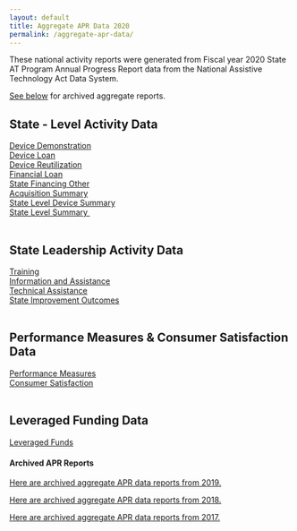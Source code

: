 ```yaml
---
layout: default
title: Aggregate APR Data 2020
permalink: /aggregate-apr-data/
---
```

<div class="container">
  <div class="row">

 <div class="col-12">

<p>These national activity reports were generated from Fiscal year 2020 State AT Program Annual Progress Report data from the National Assistive Technology Act Data System.</p>
<p><a href="#to2019">See below</a> for archived aggregate reports.</p>
<h2>State - Level Activity Data</h2>
<div><a href="/assets/aggr_reports20/Device Demo.html">Device Demonstration</a></div>
<div><a href="/assets/aggr_reports20/Device%20Loan.html">Device Loan</a></div>
<div><a href="/assets/aggr_reports20/Device%20Reutilization.html">Device Reutilization</a></div>
<div><a href="/assets/aggr_reports20/Financial%20Loan.html">Financial Loan</a></div>
<div><a href="/assets/aggr_reports20/State%20Financing%20Other.html">State Financing Other</a></div>
<div><a href="/assets/aggr_reports20/Acquisition%20Summary.html">Acquisition Summary</a></div>
<div><a href="/assets/aggr_reports20/State%20Level%20Device%20Summary.html">State Level Device Summary</a></div>
<div><a href="/assets/aggr_reports20/State%20Level%20Summary.html">State Level Summary&nbsp;</a></div>
<br>
<h2>State Leadership Activity Data</h2>
<div><a href="/assets/aggr_reports20/Training.html">Training</a></div>
<div><a href="/assets/aggr_reports20/Information%20&amp;%20Assistance.html">Information and Assistance</a></div>
<div><a href="/assets/aggr_reports20/Technical%20Assistance.html">Technical Assistance</a></div>
<div><a href="/assets/aggr_reports20/State%20Improvements.html">State Improvement Outcomes</a></div>
<br>
<h2>Performance Measures &amp; Consumer Satisfaction Data</h2>
<div><a href="/assets/aggr_reports20/Performance%20Measures.html">Performance Measures</a></div>
<div><a href="/assets/aggr_reports20/Consumer%20Satisfaction.html">Consumer Satisfaction</a></div>
<div>&nbsp;</div>
<h2>Leveraged Funding Data</h2>
<div><a href="/assets/aggr_reports20/Leveraged%20Funds.html">Leveraged Funds</a></div><div><h4 style="margin-top: 20px">Archived APR Reports</h4>
<p id="to2019"><a href="/aggregate-apr-data-2019">Here are archived aggregate APR data reports from 2019.</a></p>
<p id="to2018"><a href="/aggregate-apr-data-2018">Here are archived aggregate APR data reports from 2018.</a></p><p id="to2017"><a href="/aggregate-apr-data-2017">Here are archived aggregate APR data reports from 2017.</a></p></div>

</div>
</div>
</div>